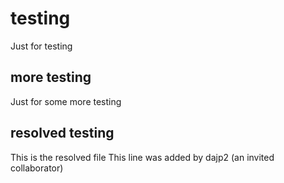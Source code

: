# testing
Just for testing
## more testing
Just for some more testing
## resolved testing
This is the resolved file
This line was added by dajp2 (an invited collaborator)
